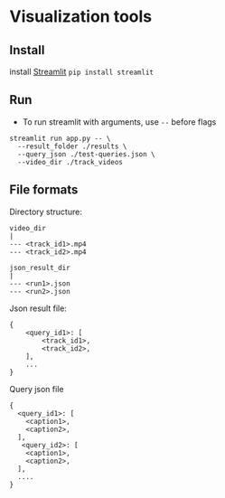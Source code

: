 # Visualization tools 

## Install 
install [Streamlit](https://docs.streamlit.io/en/stable/)
`pip install streamlit`

## Run

- To run streamlit with arguments, use `--` before flags
```
streamlit run app.py -- \
  --result_folder ./results \
  --query_json ./test-queries.json \
  --video_dir ./track_videos
```

## File formats

Directory structure:
```
video_dir
|
--- <track_id1>.mp4
--- <track_id2>.mp4

json_result_dir
|
--- <run1>.json
--- <run2>.json
```

Json result file:
```
{
    <query_id1>: [
        <track_id1>,
        <track_id2>,
    ],
    ...
}
```


Query json file
```
{
  <query_id1>: [
    <caption1>,
    <caption2>,
  ],
   <query_id2>: [
    <caption1>,
    <caption2>,
  ],
  ....
}
```

